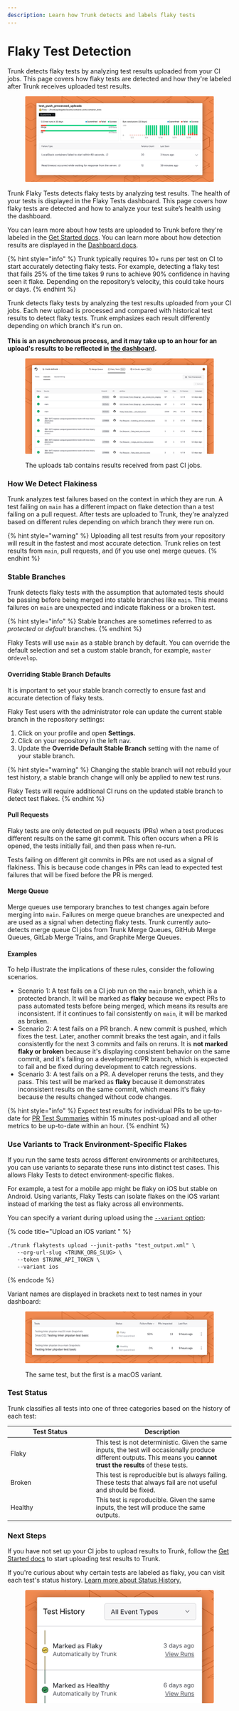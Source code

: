 ```yaml
---
description: Learn how Trunk detects and labels flaky tests
---
```


# Flaky Test Detection

Trunk detects flaky tests by analyzing test results uploaded from your CI jobs. This page covers how flaky tests are detected and how they're labeled after Trunk receives uploaded test results.&#x20;

<figure><picture><source srcset="../.gitbook/assets/unique-failure-reason-dark.png" media="(prefers-color-scheme: dark)"><img src="../.gitbook/assets/unique-failure-reason-light.png" alt=""></picture><figcaption></figcaption></figure>

Trunk Flaky Tests detects flaky tests by analyzing test results. The health of your tests is displayed in the Flaky Tests dashboard. This page covers how flaky tests are detected and how to analyze your test suite’s health using the dashboard.

You can learn more about how tests are uploaded to Trunk before they're labeled in the [Get Started docs](get-started/). You can learn more about how detection results are displayed in the [Dashboard docs](dashboard.md).

{% hint style="info" %}
Trunk typically requires 10+ runs per test on CI to start accurately detecting flaky tests. For example, detecting a flaky test that fails 25% of the time takes 9 runs to achieve 90% confidence in having seen it flake. Depending on the repository’s velocity, this could take hours or days.
{% endhint %}

Trunk detects flaky tests by analyzing the test results uploaded from your CI jobs. Each new upload is processed and compared with historical test results to detect flaky tests. Trunk emphasizes each result differently depending on which branch it's run on. \
\
**This is an asynchronous process, and it may take up to an hour for an upload's results to be reflected in** [**the dashboard**](get-started/#id-4.-confirm-your-configuration-analyze-your-dashboard)**.**

<figure><picture><source srcset="../.gitbook/assets/data-uploads-dark.png" media="(prefers-color-scheme: dark)"><img src="../.gitbook/assets/data-uploads-light.png" alt=""></picture><figcaption><p>The uploads tab contains results received from past CI jobs.</p></figcaption></figure>

### How We Detect Flakiness

Trunk analyzes test failures based on the context in which they are run. A test failing on `main` has a different impact on flake detection than a test failing on a pull request. After tests are uploaded to Trunk, they're analyzed based on different rules depending on which branch they were run on.

{% hint style="warning" %}
Uploading all test results from your repository will result in the fastest and most accurate detection. Trunk relies on test results from `main`, pull requests, and (if you use one) merge queues.
{% endhint %}

### Stable Branches

Trunk detects flaky tests with the assumption that automated tests should be passing before being merged into stable branches like `main`. This means failures on `main` are unexpected and indicate flakiness or a broken test.&#x20;

{% hint style="info" %}
Stable branches are sometimes referred to as _protected_ or _default_ branches.
{% endhint %}

Flaky Tests will use `main` as a stable branch by default. You can override the default selection and set a custom stable branch, for example, `master` or`develop`.

#### Overriding Stable Branch Defaults

It is important to set your stable branch correctly to ensure fast and accurate detection of flaky tests.

Flaky Test users with the administrator role can update the current stable branch in the repository settings:

1. Click on your profile and open **Settings.**
2. Click on your repository in the left nav.
3. Update the **Override Default Stable Branch** setting with the name of your stable branch.

{% hint style="warning" %}
Changing the stable branch will not rebuild your test history, a stable branch change will only be applied to new test runs.&#x20;

Flaky Tests will require additional CI runs on the updated stable branch to detect test flakes.
{% endhint %}

#### Pull Requests

Flaky tests are only detected on pull requests (PRs) when a test produces different results on the same git commit. This often occurs when a PR is opened, the tests initially fail, and then pass when re-run.

Tests failing on different git commits in PRs are not used as a signal of flakiness. This is because code changes in PRs can lead to expected test failures that will be fixed before the PR is merged.

#### Merge Queue

Merge queues use temporary branches to test changes again before merging into `main`. Failures on merge queue branches are unexpected and are used as a signal when detecting flaky tests. Trunk currently auto-detects merge queue CI jobs from Trunk Merge Queues, GitHub Merge Queues, GitLab Merge Trains, and Graphite Merge Queues.

#### Examples

To help illustrate the implications of these rules, consider the following scenarios.

* Scenario 1: A test fails on a CI job run on the `main` branch, which is a protected branch. It will be marked as **flaky** because we expect PRs to pass automated tests before being merged, which means its results are inconsistent. If it continues to fail consistently on `main`, it will be marked as broken.
* Scenario 2: A test fails on a PR branch. A new commit is pushed, which fixes the test. Later, another commit breaks the test again, and it fails consistently for the next 3 commits and fails on reruns. It is **not marked flaky or broken** because it's displaying consistent behavior on the same commit, and it's failing on a development/PR branch, which is expected to fail and be fixed during development to catch regressions.
* Scenario 3: A test fails on a PR. A developer reruns the tests, and they pass. This test will be marked as **flaky** because it demonstrates inconsistent results on the same commit, which means it's flaky because the results changed without code changes.

{% hint style="info" %}
Expect test results for individual PRs to be up-to-date for [PR Test Summaries](github-pull-request-comments.md) within 15 minutes post-upload and all other metrics to be up-to-date within an hour.
{% endhint %}

### Use Variants to Track Environment-Specific Flakes

If you run the same tests across different environments or architectures, you can use variants to separate these runs into distinct test cases. This allows Flaky Tests to detect environment-specific flakes.

For example, a test for a mobile app might be flaky on iOS but stable on Android. Using variants, Flaky Tests can isolate flakes on the iOS variant instead of marking the test as flaky across all environments.

You can specify a variant during upload using the [`--variant` option](uploader.md#full-command-reference):

{% code title="Upload an iOS variant " %}
```
./trunk flakytests upload --junit-paths "test_output.xml" \
   --org-url-slug <TRUNK_ORG_SLUG> \
   --token $TRUNK_API_TOKEN \
   --variant ios
```
{% endcode %}

Variant names are displayed in brackets next to test names in your dashboard:

<figure><picture><source srcset="../.gitbook/assets/variants-dark-border.png" media="(prefers-color-scheme: dark)"><img src="../.gitbook/assets/variants-light-border.png" alt=""></picture><figcaption><p>The same test, but the first is a macOS variant.</p></figcaption></figure>

### Test Status

Trunk classifies all tests into one of three categories based on the history of each test:

<table><thead><tr><th width="178">Test Status</th><th>Description</th></tr></thead><tbody><tr><td>Flaky</td><td>This test is not deterministic. Given the same inputs, the test will occasionally produce different outputs. This means you <strong>cannot trust the results</strong> of these tests.</td></tr><tr><td>Broken</td><td>This test is reproducible but is always failing. These tests that always fail are not useful and should be fixed.</td></tr><tr><td>Healthy</td><td>This test is reproducible. Given the same inputs, the test will produce the same outputs.</td></tr></tbody></table>

### Next Steps

If you have not set up your CI jobs to upload results to Trunk, follow the [Get Started docs](get-started/) to start uploading test results to Trunk.

If you're curious about why certain tests are labeled as flaky, you can visit each test's status history. [Learn more about Status History.](dashboard.md#status-history)

<figure><picture><source srcset="../.gitbook/assets/test-history-dark.png" media="(prefers-color-scheme: dark)"><img src="../.gitbook/assets/test-history-light.png" alt=""></picture><figcaption></figcaption></figure>
